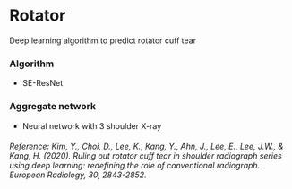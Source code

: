 # Rotator
Deep learning algorithm to predict rotator cuff tear

### Algorithm
 - SE-ResNet
### Aggregate network
 - Neural network with 3 shoulder X-ray

###### Reference: Kim, Y., Choi, D., Lee, K., Kang, Y., Ahn, J., Lee, E., Lee, J.W., & Kang, H. (2020). Ruling out rotator cuff tear in shoulder radiograph series using deep learning: redefining the role of conventional radiograph. European Radiology, 30, 2843-2852.
